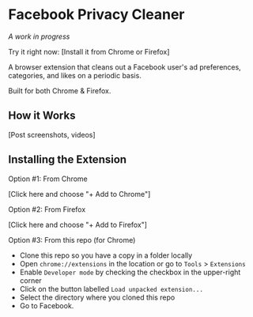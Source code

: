 # Facebook Privacy Cleaner

*A work in progress*

Try it right now: [Install it from Chrome or Firefox]

A browser extension that cleans out a Facebook user's ad preferences, categories, and likes on a periodic basis.

Built for both Chrome & Firefox.

## How it Works

[Post screenshots, videos]

## Installing the Extension

Option #1: From Chrome

[Click here and choose "+ Add to Chrome"]

Option #2: From Firefox

[Click here and choose "+ Add to Firefox"]

Option #3: From this repo (for Chrome)

* Clone this repo so you have a copy in a folder locally
* Open `chrome://extensions` in the location or go to `Tools` > `Extensions`
* Enable `Developer mode` by checking the checkbox in the upper-right corner
* Click on the button labelled `Load unpacked extension...`
* Select the directory where you cloned this repo
* Go to Facebook.

